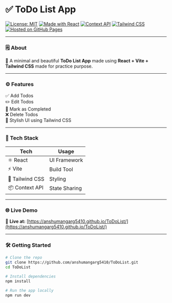 # ✅ ToDo List App

[![License: MIT](https://img.shields.io/badge/License-MIT-green.svg)](https://opensource.org/licenses/MIT)
[![Made with React](https://img.shields.io/badge/Made%20with-React-blue)](https://reactjs.org/)
[![Context API](https://img.shields.io/badge/State%20Management-Context%20API-ff9800)](https://reactjs.org/docs/context.html)
[![Tailwind CSS](https://img.shields.io/badge/Styled%20with-TailwindCSS-38B2AC.svg?logo=tailwindcss)](https://tailwindcss.com/)
[![Hosted on GitHub Pages](https://img.shields.io/badge/Hosted%20on-GitHub%20Pages-orange)](https://anshumangarg5410.github.io/ToDoList/)

---

### 🗒️ About

🎯 A minimal and beautiful **ToDo List App** made using **React + Vite + Tailwind CSS** made for practice purpose.

---

### ⚙️ Features

✅ Add Todos  
✏️ Edit Todos  
🎯 Mark as Completed  
❌ Delete Todos   
🎨 Stylish UI using Tailwind CSS

---

### 🧰 Tech Stack

| Tech           | Usage                     |
|----------------|---------------------------|
| ⚛️ React        | UI Framework              |
| ⚡ Vite         | Build Tool                |
| 🎨 Tailwind CSS | Styling                   |
| 📦 Context API  | State Sharing             |

---

### 🌐 Live Demo

🔗 **Live at:** [https://anshumangarg5410.github.io/ToDoList/](https://anshumangarg5410.github.io/ToDoList/)

---

### 🛠️ Getting Started

```bash
# Clone the repo
git clone https://github.com/anshumangarg5410/ToDoList.git
cd ToDoList

# Install dependencies
npm install

# Run the app locally
npm run dev

```
